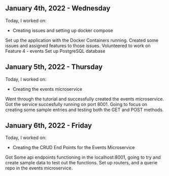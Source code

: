 ## January 4th, 2022 - Wednesday

Today, I worked on:

* Creating issues and setting up docker compose

Set up the application with the Docker Containers running.
Created some issues and assigned features to those issues.
Volunteered to work on Feature 4 - events
Set up PostgreSQL database

## January 5th, 2022 - Thursday

Today, I worked on:

* Creating the events microservice

Went through the tutorial and successfully
created the events microservice. Got the service succesfully
running on port 8001. Going to focus on creating some sample
entries and testing both the GET and POST methods.


## January 6th, 2022 - Friday

Today, I worked on:

* Creating the CRUD End Points for the Events Microservice

Got Some api endpoints functioning in the localhost:8001,
going to try and create sample data to test out the functions.
Set up routers, and a querie repo in the events microservice.
